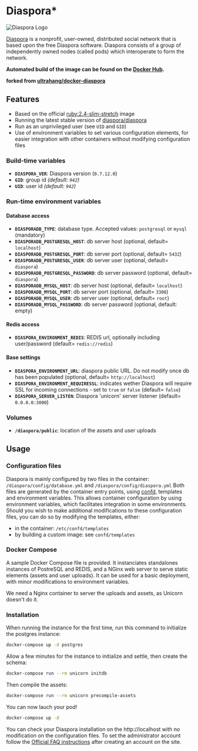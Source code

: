 # Diaspora*

![Diaspora Logo](https://i.imgur.com/J50tnoC.png)

[Diaspora](https://diasporafoundation.org/) is a nonprofit, user-owned, distributed social network that is based upon the free Diaspora software. Diaspora consists of a group of independently owned nodes (called pods) which interoperate to form the network.

 **Automated build of the image can be found on the [Docker Hub](https://hub.docker.com/u/nikkoura/diaspora/).**

 **forked from [ultrahang/docker-diaspora](https://github.com/ultrahang/docker-diaspora)**

## Features

- Based on the official [ruby:2.4-slim-stretch](https://hub.docker.com/_/ruby/) image
- Running the latest stable version of [diaspora/diaspora](https://github.com/diaspora/diaspora)
- Run as an unprivileged user (see `UID` and `GID`)
- Use of environment variables to set various configuration elements, for easier integration with other containers without modifying configuration files

### Build-time variables

- **`DIASPORA_VER`**: Diaspora version (`0.7.12.0`)
- **`GID`**: group id *(default: `942`)*
- **`UID`**: user id *(default: `942`)*

### Run-time environment variables
#### Database access
- **`DIASPORADB_TYPE`**: database type. Accepted values: `postgresql` or `mysql` (mandatory)
- **`DIASPORADB_POSTGRESQL_HOST`**: db server host (optional, default= `localhost`)
- **`DIASPORADB_POSTGRESQL_PORT`**: db server port (optional, default= `5432`)
- **`DIASPORADB_POSTGRESQL_USER`**: db server user (optional, default= `diaspora`)
- **`DIASPORADB_POSTGRESQL_PASSWORD`**: db server password (optional, default= `diaspora`)
- **`DIASPORADB_MYSQL_HOST`**: db server host (optional, default= `localhost`)
- **`DIASPORADB_MYSQL_PORT`**: db server port (optional, default= `3306`)
- **`DIASPORADB_MYSQL_USER`**: db server user (optional, default= `root`)
- **`DIASPORADB_MYSQL_PASSWORD`**: db server password (optional, default: empty)

#### Redis access
- **`DIASPORA_ENVIRONMENT_REDIS`**: REDIS url, optionally including user/password (default= `redis://redis`)

#### Base settings
- **`DIASPORA_ENVIRONMENT_URL`**: diaspora public URL. Do not modify once db has been populated (optional, default= `http://localhost`)
- **`DIASPORA_ENVIRONMENT_REQUIRESSL`**: indicates wether Diaspora will require SSL for incoming connections - set to `true` or `false` (default= `false`)
- **`DIASPORA_SERVER_LISTEN`**: Diaspora 'unicorn' server listener (default= `0.0.0.0:3000`)


### Volumes

- **`/diaspora/public`**: location of the assets and user uploads

## Usage

### Configuration files

Diaspora is mainly configured by two files in the container: `/diaspora/config/database.yml` and `/diaspora/config/diaspora.yml`
Both files are generated by the container entry points, using [confd](http://www.confd.io), templates and environment variables. This allows container configuration by using environment variables, which
facilitates integration in some environments.
Should you wish to make additional modifications to these configuration files, you can do so by modifying the templates, either:
- in the container: `/etc/confd/templates`
- by building a custom image: see `confd/templates`

### Docker Compose

A sample Docker Compose file is provided. It instanciates standalones instances of PostreSQL and REDIS,
and a NGinx web server to serve static elements (assets and user uploads).
It can be used for a basic deployment, with minor modifications to environment variables.

We need a Nginx container to server the uploads and assets, as Unicorn doesn't do it.

### Installation

When running the instance for the first time, run this command to initialize the postgres instance:

```sh
docker-compose up -d postgres
```

Allow a few minutes for the instance to initialize and settle, then create the schema:

```sh
docker-compose run --rm unicorn initdb
```

Then compile the assets:

```sh
docker-compose run --rm unicorn precompile-assets
```

You can now lauch your pod!

```sh
docker-compose up -d
```

You can check your Diaspora installation on the http://localhost with no modification on the configuration files. To set the administrator account follow the [Official FAQ instructions](https://wiki.diasporafoundation.org/FAQ_for_pod_maintainers#What_are_roles_and_how_do_I_use_them.3F_.2F_Make_yourself_an_admin_or_assign_moderators) after creating an account on the site.
